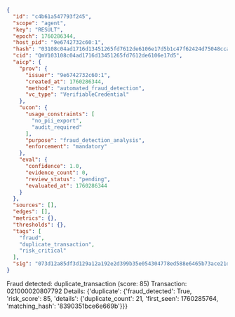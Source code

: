 ```json
{
  "id": "c4b61a547793f245",
  "scope": "agent",
  "key": "RESULT",
  "epoch": 1760286344,
  "host_pid": "9e6742732c60:1",
  "hash": "03108c04ad1716d13451265fd7612de6106e17d5b1c47f62424d75048cca99a0",
  "cid": "QmV103108c04ad1716d13451265fd7612de6106e17d5",
  "aicp": {
    "prov": {
      "issuer": "9e6742732c60:1",
      "created_at": 1760286344,
      "method": "automated_fraud_detection",
      "vc_type": "VerifiableCredential"
    },
    "ucon": {
      "usage_constraints": [
        "no_pii_export",
        "audit_required"
      ],
      "purpose": "fraud_detection_analysis",
      "enforcement": "mandatory"
    },
    "eval": {
      "confidence": 1.0,
      "evidence_count": 0,
      "review_status": "pending",
      "evaluated_at": 1760286344
    }
  },
  "sources": [],
  "edges": [],
  "metrics": {},
  "thresholds": {},
  "tags": [
    "fraud",
    "duplicate_transaction",
    "risk_critical"
  ],
  "sig": "073d12a85df3d129a12a192e2d399b35e054304778ed588e6465b73ace21d927"
}
```

Fraud detected: duplicate_transaction (score: 85)
Transaction: 021000020807792
Details: {'duplicate': {'fraud_detected': True, 'risk_score': 85, 'details': {'duplicate_count': 21, 'first_seen': 1760285764, 'matching_hash': '8390351bce6e669b'}}}